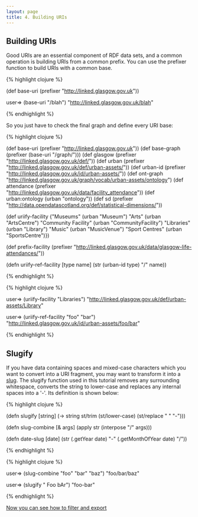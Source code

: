 ```yaml
---
layout: page
title: 4. Building URIs
---
```


## Building URIs

Good URIs are an essential component of RDF data sets, and a common operation is building URIs from a common prefix. You can use the prefixer function to build URIs with a common base.

{% highlight clojure %}

(def base-uri (prefixer "http://linked.glasgow.gov.uk"))

user=> (base-uri "/blah")
"http://linked.glasgow.gov.uk/blah"

{% endhighlight %}

So you just have to check the final graph and define every URI base:

{% highlight clojure %}

(def base-uri (prefixer "http://linked.glasgow.gov.uk"))
(def base-graph (prefixer (base-uri "/graph/")))
(def glasgow (prefixer "http://linked.glasgow.gov.uk/def/"))
(def urban (prefixer "http://linked.glasgow.gov.uk/def/urban-assets/"))
(def urban-id (prefixer "http://linked.glasgow.gov.uk/id/urban-assets/"))
(def ont-graph "http://linked.glasgow.gov.uk/graph/vocab/urban-assets/ontology")
(def attendance (prefixer "http://linked.glasgow.gov.uk/data/facility_attendance"))
(def urban:ontology (urban "ontology"))
(def sd (prefixer "http://data.opendatascotland.org/def/statistical-dimensions/"))

(def uriify-facility {"Museums" (urban "Museum")
                      "Arts" (urban "ArtsCentre")
                      "Community Facility" (urban "CommunityFacility")
                      "Libraries" (urban "Library")
                      "Music" (urban "MusicVenue")
                      "Sport Centres" (urban "SportsCentre")})

(def prefix-facility (prefixer "http://linked.glasgow.gov.uk/data/glasgow-life-attendances/"))

(defn uriify-ref-facility [type name]
  (str (urban-id type) "/" name))

{% endhighlight %}

{% highlight clojure %}

user=> (uriify-facility "Libraries")
"http://linked.glasgow.gov.uk/def/urban-assets/Library"

user=> (uriify-ref-facility "foo" "bar")
"http://linked.glasgow.gov.uk/id/urban-assets/foo/bar"

{% endhighlight %}


## Slugify

If you have data containing spaces and mixed-case characters which you want to convert into a URI fragment, you may want to transform it into a [slug](http://patterns.dataincubator.org/book/url-slug.html). The slugify function used in this tutorial removes any surrounding whitespace, converts the string to lower-case and replaces any internal spaces into a '-'. Its definition is shown below:

{% highlight clojure %}

(defn slugify [string]
  (-> string
      st/trim
      (st/lower-case)
      (st/replace " " "-")))

(defn slug-combine [& args]
  (apply str (interpose "/" args)))

(defn date-slug [date]
  (str (.getYear date) "-" (.getMonthOfYear date) "/"))

{% endhighlight %}


{% highlight clojure %}

user=> (slug-combine "foo" "bar" "baz")
"foo/bar/baz"

user=> (slugify " Foo bAr")
"foo-bar"

{% endhighlight %}

[Now you can see how to filter and export](941_filter_import.html)
